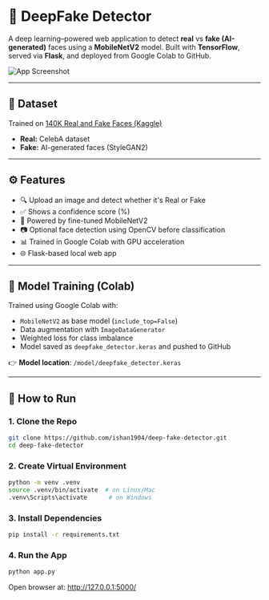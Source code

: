 # 🧠 DeepFake Detector


A deep learning–powered web application to detect **real** vs **fake (AI-generated)** faces using a **MobileNetV2** model. Built with **TensorFlow**, served via **Flask**, and deployed from Google Colab to GitHub.

![App Screenshot](./static/demo_screenshot.png) <!-- Optional: Replace or remove -->

---

## 📁 Dataset

Trained on [140K Real and Fake Faces (Kaggle)](https://www.kaggle.com/datasets/xhlulu/140k-real-and-fake-faces)

- **Real:** CelebA dataset
- **Fake:** AI-generated faces (StyleGAN2)

---

## ⚙️ Features

- 🔍 Upload an image and detect whether it's Real or Fake
- ✅ Shows a confidence score (%)
- 🧠 Powered by fine-tuned MobileNetV2
- 📷 Optional face detection using OpenCV before classification
- 📊 Trained in Google Colab with GPU acceleration
- 🌐 Flask-based local web app

---

## 🧪 Model Training (Colab)

Trained using Google Colab with:
- `MobileNetV2` as base model (`include_top=False`)
- Data augmentation with `ImageDataGenerator`
- Weighted loss for class imbalance
- Model saved as `deepfake_detector.keras` and pushed to GitHub

👉 **Model location**: `/model/deepfake_detector.keras`

---

## 🚀 How to Run

### 1. Clone the Repo
```bash
git clone https://github.com/ishan1904/deep-fake-detector.git
cd deep-fake-detector
```
 ### 2. Create Virtual Environment
 ```bash
python -m venv .venv
source .venv/bin/activate  # on Linux/Mac
.venv\Scripts\activate      # on Windows
```
### 3. Install Dependencies
```bash
pip install -r requirements.txt
```
### 4. Run the App
```bash
python app.py
```
Open browser at: http://127.0.0.1:5000/ 

